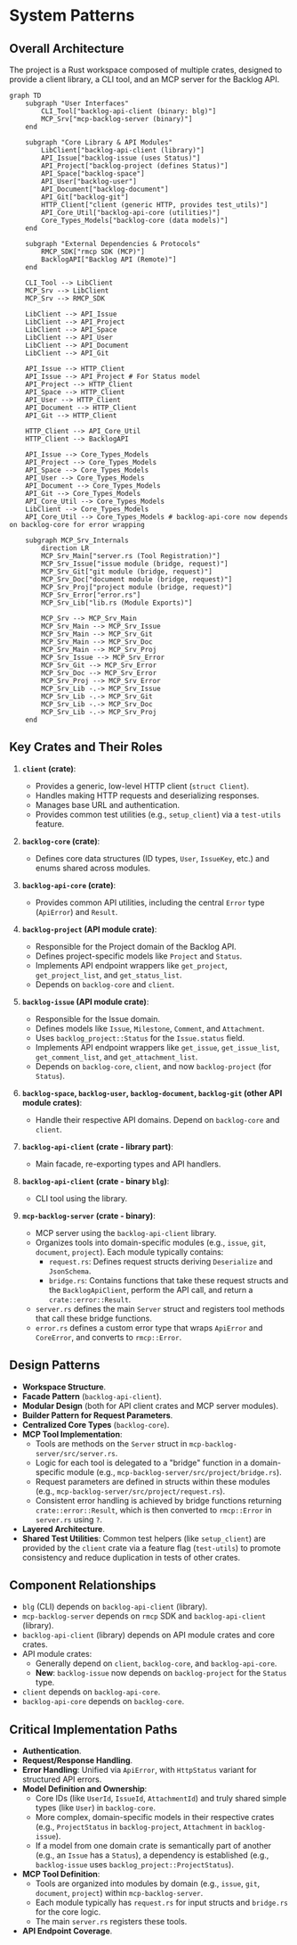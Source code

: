 # System Patterns

## Overall Architecture
The project is a Rust workspace composed of multiple crates, designed to provide a client library, a CLI tool, and an MCP server for the Backlog API.

```mermaid
graph TD
    subgraph "User Interfaces"
        CLI_Tool["backlog-api-client (binary: blg)"]
        MCP_Srv["mcp-backlog-server (binary)"]
    end

    subgraph "Core Library & API Modules"
        LibClient["backlog-api-client (library)"]
        API_Issue["backlog-issue (uses Status)"]
        API_Project["backlog-project (defines Status)"]
        API_Space["backlog-space"]
        API_User["backlog-user"]
        API_Document["backlog-document"]
        API_Git["backlog-git"]
        HTTP_Client["client (generic HTTP, provides test_utils)"]
        API_Core_Util["backlog-api-core (utilities)"]
        Core_Types_Models["backlog-core (data models)"]
    end

    subgraph "External Dependencies & Protocols"
        RMCP_SDK["rmcp SDK (MCP)"]
        BacklogAPI["Backlog API (Remote)"]
    end

    CLI_Tool --> LibClient
    MCP_Srv --> LibClient
    MCP_Srv --> RMCP_SDK

    LibClient --> API_Issue
    LibClient --> API_Project
    LibClient --> API_Space
    LibClient --> API_User
    LibClient --> API_Document
    LibClient --> API_Git

    API_Issue --> HTTP_Client
    API_Issue --> API_Project # For Status model
    API_Project --> HTTP_Client
    API_Space --> HTTP_Client
    API_User --> HTTP_Client
    API_Document --> HTTP_Client
    API_Git --> HTTP_Client

    HTTP_Client --> API_Core_Util
    HTTP_Client --> BacklogAPI

    API_Issue --> Core_Types_Models
    API_Project --> Core_Types_Models
    API_Space --> Core_Types_Models
    API_User --> Core_Types_Models
    API_Document --> Core_Types_Models
    API_Git --> Core_Types_Models
    API_Core_Util --> Core_Types_Models
    LibClient --> Core_Types_Models
    API_Core_Util --> Core_Types_Models # backlog-api-core now depends on backlog-core for error wrapping

    subgraph MCP_Srv_Internals
        direction LR
        MCP_Srv_Main["server.rs (Tool Registration)"]
        MCP_Srv_Issue["issue module (bridge, request)"]
        MCP_Srv_Git["git module (bridge, request)"]
        MCP_Srv_Doc["document module (bridge, request)"]
        MCP_Srv_Proj["project module (bridge, request)"]
        MCP_Srv_Error["error.rs"]
        MCP_Srv_Lib["lib.rs (Module Exports)"]

        MCP_Srv --> MCP_Srv_Main
        MCP_Srv_Main --> MCP_Srv_Issue
        MCP_Srv_Main --> MCP_Srv_Git
        MCP_Srv_Main --> MCP_Srv_Doc
        MCP_Srv_Main --> MCP_Srv_Proj
        MCP_Srv_Issue --> MCP_Srv_Error
        MCP_Srv_Git --> MCP_Srv_Error
        MCP_Srv_Doc --> MCP_Srv_Error
        MCP_Srv_Proj --> MCP_Srv_Error
        MCP_Srv_Lib -.-> MCP_Srv_Issue
        MCP_Srv_Lib -.-> MCP_Srv_Git
        MCP_Srv_Lib -.-> MCP_Srv_Doc
        MCP_Srv_Lib -.-> MCP_Srv_Proj
    end
```

## Key Crates and Their Roles

1.  **`client` (crate)**:
    *   Provides a generic, low-level HTTP client (`struct Client`).
    *   Handles making HTTP requests and deserializing responses.
    *   Manages base URL and authentication.
    *   Provides common test utilities (e.g., `setup_client`) via a `test-utils` feature.

2.  **`backlog-core` (crate)**:
    *   Defines core data structures (ID types, `User`, `IssueKey`, etc.) and enums shared across modules.

3.  **`backlog-api-core` (crate)**:
    *   Provides common API utilities, including the central `Error` type (`ApiError`) and `Result`.

4.  **`backlog-project` (API module crate)**:
    *   Responsible for the Project domain of the Backlog API.
    *   Defines project-specific models like `Project` and `Status`.
    *   Implements API endpoint wrappers like `get_project`, `get_project_list`, and `get_status_list`.
    *   Depends on `backlog-core` and `client`.

5.  **`backlog-issue` (API module crate)**:
    *   Responsible for the Issue domain.
    *   Defines models like `Issue`, `Milestone`, `Comment`, and `Attachment`.
    *   Uses `backlog_project::Status` for the `Issue.status` field.
    *   Implements API endpoint wrappers like `get_issue`, `get_issue_list`, `get_comment_list`, and `get_attachment_list`.
    *   Depends on `backlog-core`, `client`, and now `backlog-project` (for `Status`).

6.  **`backlog-space`, `backlog-user`, `backlog-document`, `backlog-git` (other API module crates)**:
    *   Handle their respective API domains. Depend on `backlog-core` and `client`.

7.  **`backlog-api-client` (crate - library part)**:
    *   Main facade, re-exporting types and API handlers.

8.  **`backlog-api-client` (crate - binary `blg`)**:
    *   CLI tool using the library.

9.  **`mcp-backlog-server` (crate - binary)**:
    *   MCP server using the `backlog-api-client` library.
    *   Organizes tools into domain-specific modules (e.g., `issue`, `git`, `document`, `project`). Each module typically contains:
        *   `request.rs`: Defines request structs deriving `Deserialize` and `JsonSchema`.
        *   `bridge.rs`: Contains functions that take these request structs and the `BacklogApiClient`, perform the API call, and return a `crate::error::Result`.
    *   `server.rs` defines the main `Server` struct and registers tool methods that call these bridge functions.
    *   `error.rs` defines a custom error type that wraps `ApiError` and `CoreError`, and converts to `rmcp::Error`.

## Design Patterns
-   **Workspace Structure**.
-   **Facade Pattern** (`backlog-api-client`).
-   **Modular Design** (both for API client crates and MCP server modules).
-   **Builder Pattern for Request Parameters**.
-   **Centralized Core Types** (`backlog-core`).
-   **MCP Tool Implementation**:
    -   Tools are methods on the `Server` struct in `mcp-backlog-server/src/server.rs`.
    -   Logic for each tool is delegated to a "bridge" function in a domain-specific module (e.g., `mcp-backlog-server/src/project/bridge.rs`).
    -   Request parameters are defined in structs within these modules (e.g., `mcp-backlog-server/src/project/request.rs`).
    -   Consistent error handling is achieved by bridge functions returning `crate::error::Result`, which is then converted to `rmcp::Error` in `server.rs` using `?`.
-   **Layered Architecture**.
-   **Shared Test Utilities**: Common test helpers (like `setup_client`) are provided by the `client` crate via a feature flag (`test-utils`) to promote consistency and reduce duplication in tests of other crates.

## Component Relationships
-   `blg` (CLI) depends on `backlog-api-client` (library).
-   `mcp-backlog-server` depends on `rmcp` SDK and `backlog-api-client` (library).
-   `backlog-api-client` (library) depends on API module crates and core crates.
-   API module crates:
    -   Generally depend on `client`, `backlog-core`, and `backlog-api-core`.
    -   **New**: `backlog-issue` now depends on `backlog-project` for the `Status` type.
-   `client` depends on `backlog-api-core`.
-   `backlog-api-core` depends on `backlog-core`.

## Critical Implementation Paths
-   **Authentication**.
-   **Request/Response Handling**.
-   **Error Handling**: Unified via `ApiError`, with `HttpStatus` variant for structured API errors.
-   **Model Definition and Ownership**:
    -   Core IDs (like `UserId`, `IssueId`, `AttachmentId`) and truly shared simple types (like `User`) in `backlog-core`.
    -   More complex, domain-specific models in their respective crates (e.g., `ProjectStatus` in `backlog-project`, `Attachment` in `backlog-issue`).
    -   If a model from one domain crate is semantically part of another (e.g., an `Issue` has a `Status`), a dependency is established (e.g., `backlog-issue` uses `backlog_project::ProjectStatus`).
-   **MCP Tool Definition**:
    -   Tools are organized into modules by domain (e.g., `issue`, `git`, `document`, `project`) within `mcp-backlog-server`.
    -   Each module typically has `request.rs` for input structs and `bridge.rs` for the core logic.
    -   The main `server.rs` registers these tools.
-   **API Endpoint Coverage**.
